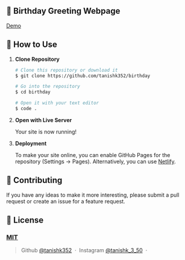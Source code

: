 ## 🎉 Birthday Greeting Webpage 

[Demo](https://tanishk352.github.io/birthday/)

## 🚀 How to Use

1.  **Clone Repository**

    ```bash
    # Clone this repository or download it
    $ git clone https://github.com/tanishk352/birthday

    # Go into the repository
    $ cd birthday

    # Open it with your text editor
    $ code .
    ```

2. **Open with Live Server**

    Your site is now running!

3. **Deployment**

    To make your site online, you can enable GitHub Pages for the repository (Settings -> Pages). Alternatively, you can use [Netlify](https://www.netlify.com/).

## 📝 Contributing

If you have any ideas to make it more interesting, please submit a pull request or create an issue for a feature request.

## 🤝 License

### [MIT](LICENSE)

> Github [@tanishk352](https://github.com/tanishk352) &nbsp;&middot;&nbsp;
> Instagram [@tanishk_3_50](https://instagram.com/tanishk_3_50) &nbsp;&middot;&nbsp;
